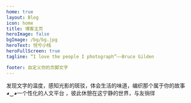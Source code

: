 ```yaml
---
home: true
layout: Blog
icon: home
title: 博客主页
heroImage: false
bgImage: /bg/bg.jpg
heroText: 悦兮小栈
heroFullScreen: true
tagline: “I love the people I photograph”——Bruce Gilden

footer: 自定义你的页脚文字
---
```


发现文字的温度，感知光影的斑驳，体会生活的味道，编织那个属于你的故事◕‿◕一个性化的人文平台 ，彼此休憩在这宁静的世界，与友徜徉

